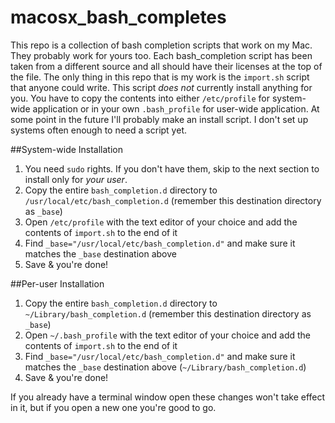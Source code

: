 macosx_bash_completes
=====================

This repo is a collection of bash completion scripts that work on my Mac. They probably work for yours too. Each bash_completion script has been taken from a different source and all should have their licenses at the top of the file. The only thing in this repo that is my work is the `import.sh` script that anyone could write. This script *does not* currently install anything for you. You have to copy the contents into either `/etc/profile` for system-wide application or in your own `.bash_profile` for user-wide application. At some point in the future I'll probably make an install script. I don't set up systems often enough to need a script yet.

##System-wide Installation
1. You need `sudo` rights. If you don't have them, skip to the next section to install only for *your user*.
2. Copy the entire `bash_completion.d` directory to `/usr/local/etc/bash_completion.d` (remember this destination directory as `_base`)
3. Open `/etc/profile` with the text editor of your choice and add the contents of `import.sh` to the end of it
4. Find `_base="/usr/local/etc/bash_completion.d"` and make sure it matches the `_base` destination above
5. Save & you're done!

##Per-user Installation
1. Copy the entire `bash_completion.d` directory to `~/Library/bash_completion.d` (remember this destination directory as `_base`)
2. Open `~/.bash_profile` with the text editor of your choice and add the contents of `import.sh` to the end of it
3. Find `_base="/usr/local/etc/bash_completion.d"` and make sure it matches the `_base` destination above (`~/Library/bash_completion.d`)
4. Save & you're done!

If you already have a terminal window open these changes won't take effect in it, but if you open a new one you're good to go.

